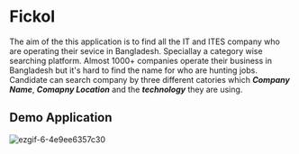 # Fickol

The aim of the this application is to find all the IT and ITES company who are operating their sevice in Bangladesh. Speciallay a category wise searching platform.
Almost 1000+ companies operate their business in Bangladesh but it's hard to find the name for who are hunting jobs.
Candidate can search company by three different catories which ***Company Name***, ***Comapny Location*** and the ***technology*** they are using. 

## Demo Application

![ezgif-6-4e9ee6357c30](https://user-images.githubusercontent.com/17263976/139298752-faa6aa44-5be4-4a60-b96b-3e5e0469ff49.gif)


